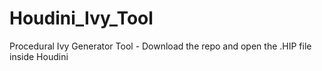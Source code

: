 # Houdini_Ivy_Tool
 Procedural Ivy Generator Tool - Download the repo and open the .HIP file inside Houdini
